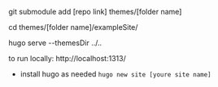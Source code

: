 

git submodule add [repo link] themes/[folder name]

cd themes/[folder name]/exampleSite/

hugo serve  --themesDir ../..


to run locally: http://localhost:1313/






- install hugo as needed 
`hugo new site [youre site name]`
